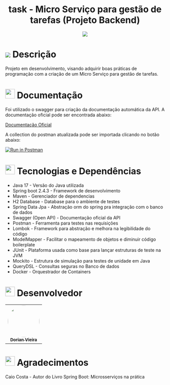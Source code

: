 <h1 align="center">
 task - Micro Serviço para gestão de tarefas (Projeto Backend) 
</h1>

<p align="center">
<img src="http://img.shields.io/static/v1?label=STATUS&message=DESENVOLVIMENTO&color=GREEN&style=for-the-badge"/>
</p>

<h1 id="objetivo">
	<img src="https://img.icons8.com/external-tal-revivo-color-tal-revivo/24/000000/external-readme-is-a-easy-to-build-a-developer-hub-that-adapts-to-the-user-logo-color-tal-revivo.png"/>
  Descrição
</h1>
Projeto em desenvolvimento, visando adquirir boas práticas de programação com a criação de um Micro Serviço para gestão de tarefas.


<h1 id="documentacao">
<img height="30" src="https://img.icons8.com/color/48/000000/documents.png"/>
  Documentação
</h1>

<p text-align="justify">Foi utilizado o swagger para criação da documentação automática da API. A documentação oficial pode ser encontrada abaixo:
</p>

<a href="">Documentação Oficial</a>

A collection do postman atualizada pode ser importada clicando no botão abaixo:

[![Run in Postman](https://run.pstmn.io/button.svg)]()

<h1 id="tecnologias-dependencias">
<img height="30" src="https://img.icons8.com/fluency/50/000000/administrative-tools.png"/>
	Tecnologias e Dependências
</h1>

<a name = "tech_stack"></a>

- Java 17 - Versão do Java utilizada
- Spring boot 2.4.3 - Framework de desenvolvimento
- Maven - Gerenciador de dependencias
- H2 Database - Database para o ambiente de testes
- Spring Data Jpa - Abstração orm do spring pra integração com o banco de dados
- Swagger (Open API) - Documentação oficial da API
- Postman - Ferramenta para testes nas requisições
- Lombok - Framework para abstração e melhora na legibilidade do código
- ModelMapper - Facilitar o mapeamento de objetos e diminuir código boilerplate
- JUnit - Plataforma usada como base para lançar estruturas de teste na JVM
- Mockito - Estrutura de simulação para testes de unidade em Java
- QueryDSL - Consultas seguras no Banco de dados
- Docker - Orquestrador de Containers


<h1 id="desenvolvedor">
<img height="30" src="https://img.icons8.com/color/48/000000/devpost.png"/>
  Desenvolvedor
</h1>

<table align="center">
  <tr>
    <td align="center"><a href="https://github.com/oneyottabyte"><img style="border-radius: 50%;" src="https://avatars.githubusercontent.com/oneyottabyte" width="100px;" alt=""/><br /><sub><b>Dorian Vieira</b></sub></a><br /><a href="https://github.com/oneyottabyte" title="Dorian Vieira"></a></td>
  </tr>
</table>

<h1 id="Agradecimentos">
<img height="30" src="https://img.icons8.com/color/48/000000/devpost.png"/>
  Agradecimentos
</h1>
<p text-align="justify">Caio Costa - Autor do Livro Spring Boot: Microsserviços na prática</p>
